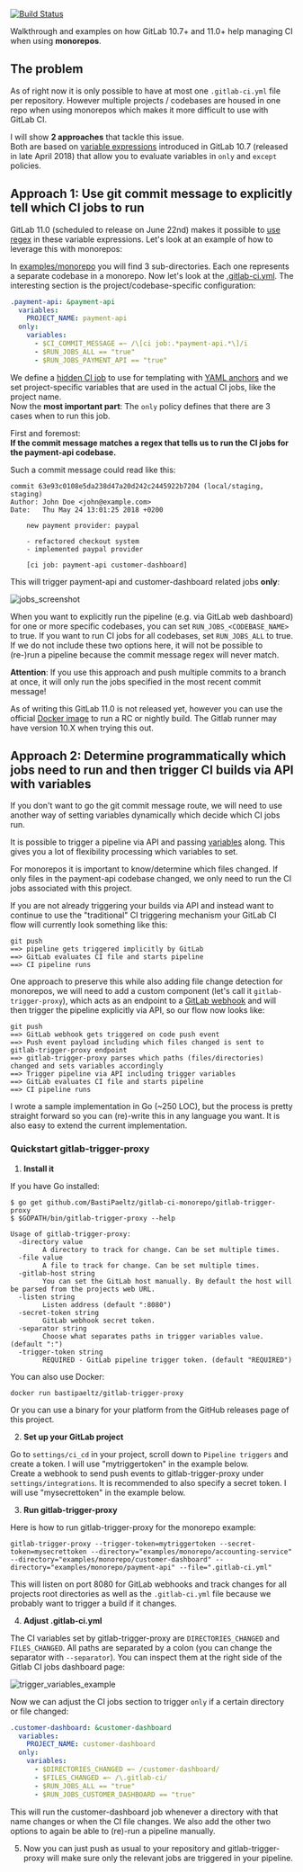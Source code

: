 [![Build Status](https://travis-ci.org/BastiPaeltz/gitlab-ci-monorepo.svg?branch=master)](https://travis-ci.org/BastiPaeltz/gitlab-ci-monorepo)

Walkthrough and examples on how GitLab 10.7+ and 11.0+ help managing CI when using **monorepos**.

## The problem

As of right now it is only possible to have at most one `.gitlab-ci.yml` file per repository. However multiple projects / codebases are housed in one repo when using monorepos which makes it more difficult to use with GitLab CI.

I will show **2 approaches** that tackle this issue.  
Both are based on [variable expressions](https://docs.gitlab.com/ce/ci/variables/README.html#variables-expressions) introduced in GitLab 10.7 (released in late April 2018) that allow you to evaluate variables in `only` and `except` policies.

## Approach 1: Use git commit message to explicitly tell which CI jobs to run
GitLab 11.0 (scheduled to release on June 22nd) makes it possible to [use regex](https://docs.gitlab.com/ce/ci/variables/README.html#supported-syntax) in these variable expressions. Let's look at an example of how to leverage this with monorepos:

In [examples/monorepo](./examples/monorepo) you will find 3 sub-directories. Each one represents a separate codebase in a monorepo. Now let's look at the [.gitlab-ci.yml](./examples/monorepo/.gitlab-ci.yml). The interesting section is the project/codebase-specific configuration:

```yml
.payment-api: &payment-api
  variables:
    PROJECT_NAME: payment-api
  only:
    variables:
      - $CI_COMMIT_MESSAGE =~ /\[ci job:.*payment-api.*\]/i
      - $RUN_JOBS_ALL == "true"
      - $RUN_JOBS_PAYMENT_API == "true"
```

We define a [hidden CI job](https://docs.gitlab.com/ce/ci/yaml/README.html#hidden-keys-jobs) to use for templating with [YAML anchors](https://docs.gitlab.com/re/ci/yaml/README.html#anchors) and we set project-specific variables that are used in the actual CI jobs, like the project name.  
Now the **most important part**: The `only` policy defines that there are 3 cases when to run this job.

First and foremost:  
**If the commit message matches a regex that tells us to run the CI jobs for the payment-api codebase.**

Such a commit message could read like this:

```
commit 63e93c0108e5da238d47a20d242c2445922b7204 (local/staging, staging)
Author: John Doe <john@example.com>
Date:   Thu May 24 13:01:25 2018 +0200

    new payment provider: paypal

    - refactored checkout system
    - implemented paypal provider

    [ci job: payment-api customer-dashboard]
```

This will trigger payment-api and customer-dashboard related jobs **only**:

![jobs_screenshot](./examples/images/jobs_screenshot.png)

When you want to explicitly run the pipeline (e.g. via GitLab web dashboard) for one or more specific codebases, you can set `RUN_JOBS_<CODEBASE_NAME>` to true. If you want to run CI jobs for all codebases, set `RUN_JOBS_ALL` to true. If we do not include these two options here, it will not be possible to (re-)run a pipeline because the commit message regex will never match.

**Attention**: If you use this approach and push multiple commits to a branch at once, it will only run the jobs specified in the most recent commit message!

As of writing this GitLab 11.0 is not released yet, however you can use the official [Docker image](https://hub.docker.com/r/gitlab/gitlab-ce/tags/) to run a RC or nightly build. The Gitlab runner may have version 10.X when trying this out.

## Approach 2: Determine programmatically which jobs need to run and then trigger CI builds via API with variables

If you don't want to go the git commit message route, we will need to use another way of setting variables dynamically which decide which CI jobs run.

It is possible to trigger a pipeline via API and passing [variables](https://docs.gitlab.com/ce/ci/triggers/README.html#pass-job-variables-to-a-trigger) along. This gives you a lot of flexibility processing which variables to set.

For monorepos it is important to know/determine which files changed. If only files in the payment-api codebase changed, we only need to run the CI jobs associated with this project.

If you are not already triggering your builds via API and instead want to continue to use the "traditional" CI triggering mechanism your GitLab CI flow will currently look something like this:

```
git push
==> pipeline gets triggered implicitly by GitLab
==> GitLab evaluates CI file and starts pipeline
==> CI pipeline runs
```

One approach to preserve this while also adding file change detection for monorepos, we will need to add a custom component (let's call it `gitlab-trigger-proxy`), which acts as an endpoint to a [GitLab webhook](https://docs.gitlab.com/ce/user/project/integrations/webhooks.html) and will then trigger the pipeline explicitly via API, so our flow now looks like:

```
git push
==> GitLab webhook gets triggered on code push event
==> Push event payload including which files changed is sent to gitlab-trigger-proxy endpoint
==> gitlab-trigger-proxy parses which paths (files/directories) changed and sets variables accordingly
==> Trigger pipeline via API including trigger variables
==> GitLab evaluates CI file and starts pipeline
==> CI pipeline runs
```

I wrote a sample implementation in Go (~250 LOC), but the process is pretty straight forward so you can (re)-write this in any language you want. It is also easy to extend the current implementation.

### Quickstart gitlab-trigger-proxy

1. **Install it**

If you have Go installed:

```shell
$ go get github.com/BastiPaeltz/gitlab-ci-monorepo/gitlab-trigger-proxy
$ $GOPATH/bin/gitlab-trigger-proxy --help

Usage of gitlab-trigger-proxy:
  -directory value
    	A directory to track for change. Can be set multiple times.
  -file value
    	A file to track for change. Can be set multiple times.
  -gitlab-host string
    	You can set the GitLab host manually. By default the host will be parsed from the projects web URL.
  -listen string
    	Listen address (default ":8080")
  -secret-token string
    	GitLab webhook secret token.
  -separator string
    	Choose what separates paths in trigger variables value. (default ":")
  -trigger-token string
    	REQUIRED - GitLab pipeline trigger token. (default "REQUIRED")
```

You can also use Docker:

```shell
docker run bastipaeltz/gitlab-trigger-proxy
```

Or you can use a binary for your platform from the GitHub releases page of this project.

2. **Set up your GitLab project**

Go to `settings/ci_cd` in your project, scroll down to `Pipeline triggers` and create a token. I will use "mytriggertoken" in the example below.  
Create a webhook to send push events to gitlab-trigger-proxy under `settings/integrations`. It is recommended to also specify a secret token. I will use "mysecrettoken" in the example below.

3. **Run gitlab-trigger-proxy**

Here is how to run gitlab-trigger-proxy for the monorepo example:

```shell
gitlab-trigger-proxy --trigger-token=mytriggertoken --secret-token=mysecrettoken --directory="examples/monorepo/accounting-service" --directory="examples/monorepo/customer-dashboard" --directory="examples/monorepo/payment-api" --file=".gitlab-ci.yml"
```

This will listen on port 8080 for GitLab webhooks and track changes for all projects root directories as well as the `.gitlab-ci.yml` file because we probably want to trigger a build if it changes.

4. **Adjust .gitlab-ci.yml**

The CI variables set by gitlab-trigger-proxy are `DIRECTORIES_CHANGED` and `FILES_CHANGED`. All paths are separated by a colon (you can change the separator with `--separator`). You can inspect them at the right side of the Gitlab CI jobs dashboard page:

![trigger_variables_example](./examples/images/trigger_variables_example.png)

Now we can adjust the CI jobs section to trigger `only` if a certain directory or file changed:

```yml
.customer-dashboard: &customer-dashboard
  variables:
    PROJECT_NAME: customer-dashboard
  only:
    variables:
      - $DIRECTORIES_CHANGED =~ /customer-dashboard/
      - $FILES_CHANGED =~ /\.gitlab-ci/
      - $RUN_JOBS_ALL == "true"
      - $RUN_JOBS_CUSTOMER_DASHBOARD == "true"
```

This will run the customer-dashboard job whenever a directory with that name changes or when the CI file changes. We also add the other two options to again be able to (re)-run a pipeline manually.

5. Now you can just push as usual to your repository and gitlab-trigger-proxy will make sure only the relevant jobs are triggered in your pipeline.